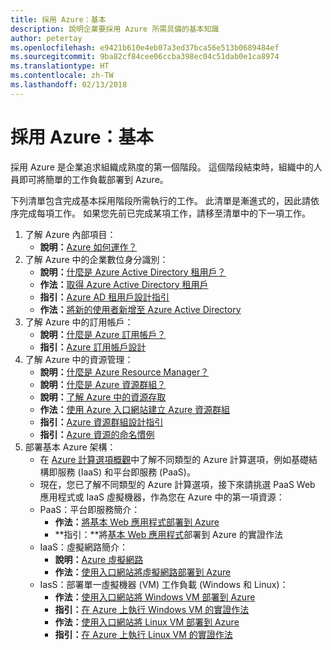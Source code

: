 ```yaml
---
title: 採用 Azure：基本
description: 說明企業要採用 Azure 所需具備的基本知識
author: petertay
ms.openlocfilehash: e9421b610e4eb07a3ed37bca56e513b0689484ef
ms.sourcegitcommit: 9ba82cf84cee06ccba398ec04c51dab0e1ca8974
ms.translationtype: HT
ms.contentlocale: zh-TW
ms.lasthandoff: 02/13/2018
---
```

# <a name="adopting-azure-foundational"></a>採用 Azure：基本

採用 Azure 是企業追求組織成熟度的第一個階段。 這個階段結束時，組織中的人員即可將簡單的工作負載部署到 Azure。

下列清單包含完成基本採用階段所需執行的工作。 此清單是漸進式的，因此請依序完成每項工作。 如果您先前已完成某項工作，請移至清單中的下一項工作。 

1. 了解 Azure 內部項目：
    - **說明：**[Azure 如何運作？](azure-explainer.md)
2. 了解 Azure 中的企業數位身分識別：
    - **說明：**[什麼是 Azure Active Directory 租用戶？](tenant-explainer.md)
    - **作法：**[取得 Azure Active Directory 租用戶](/azure/active-directory/develop/active-directory-howto-tenant?toc=/azure/architecture/cloud-adoption-guide/toc.json)
    - **指引：**[Azure AD 租用戶設計指引](tenant.md)
    - **作法：**[將新的使用者新增至 Azure Active Directory](/azure/active-directory/add-users-azure-active-directory?toc=/azure/architecture/cloud-adoption-guide/toc.json)    
3. 了解 Azure 中的訂用帳戶：
    - **說明：**[什麼是 Azure 訂用帳戶？](subscription-explainer.md)
    - **指引：**[Azure 訂用帳戶設計](subscription.md)
4. 了解 Azure 中的資源管理： 
    - **說明：**[什麼是 Azure Resource Manager？](resource-manager-explainer.md)
    - **說明：**[什麼是 Azure 資源群組？](resource-group-explainer.md)
    - **說明：**[了解 Azure 中的資源存取](/azure/active-directory/active-directory-understanding-resource-access?toc=/azure/architecture/cloud-adoption-guide/toc.json)
    - **作法：**[使用 Azure 入口網站建立 Azure 資源群組](/azure/azure-resource-manager/resource-group-portal?toc=/azure/architecture/cloud-adoption-guide/toc.json)
    - **指引：**[Azure 資源群組設計指引](resource-group.md)
    - **指引：**[Azure 資源的命名慣例](/azure/architecture/best-practices/naming-conventions?toc=/azure/architecture/cloud-adoption-guide/toc.json)
5. 部署基本 Azure 架構：
    - 在 [Azure 計算選項概觀](/azure/architecture/guide/technology-choices/compute-overview?toc=/azure/architecture/cloud-adoption-guide/toc.json)中了解不同類型的 Azure 計算選項，例如基礎結構即服務 (IaaS) 和平台即服務 (PaaS)。
    - 現在，您已了解不同類型的 Azure 計算選項，接下來請挑選 PaaS Web 應用程式或 IaaS 虛擬機器，作為您在 Azure 中的第一項資源：
    - PaaS：平台即服務簡介：
        - **作法：**[將基本 Web 應用程式部署到 Azure](/azure/app-service/app-service-web-overview?toc=/azure/architecture/cloud-adoption-guide/toc.json)
        - **指引：**將[基本 Web 應用程式](/azure/architecture/reference-architectures/app-service-web-app/basic-web-app?toc=/azure/architecture/cloud-adoption-guide/toc.json)部署到 Azure 的實證作法
    - IaaS：虛擬網路簡介：
        - **說明：**[Azure 虛擬網路](/azure/virtual-network/virtual-networks-overview?toc=/azure/architecture/cloud-adoption-guide/toc.json)
        - **作法：**[使用入口網站將虛擬網路部署到 Azure](/azure/virtual-network/virtual-networks-create-vnet-arm-pportal?toc=/azure/architecture/cloud-adoption-guide/toc.json)
    - IasS：部署單一虛擬機器 (VM) 工作負載 (Windows 和 Linux)：
        - **作法：**[使用入口網站將 Windows VM 部署到 Azure](/azure/virtual-machines/windows/quick-create-portal?toc=/azure/architecture/cloud-adoption-guide/toc.json)
        - **指引：**[在 Azure 上執行 Windows VM 的實證作法](/azure/architecture/reference-architectures/virtual-machines-windows/single-vm?toc=/azure/architecture/cloud-adoption-guide/toc.json)
        - **作法：**[使用入口網站將 Linux VM 部署到 Azure](/azure/virtual-machines/linux/quick-create-portal?toc=/azure/architecture/cloud-adoption-guide/toc.json)
        - **指引：**[在 Azure 上執行 Linux VM 的實證作法](/azure/architecture/reference-architectures/virtual-machines-linux/single-vm?toc=/azure/architecture/cloud-adoption-guide/toc.json)
